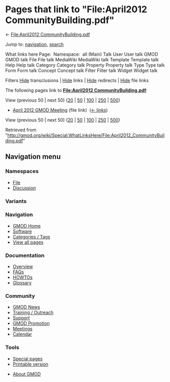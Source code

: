 <div id="mw-page-base" class="noprint">

</div>

<div id="mw-head-base" class="noprint">

</div>

<div id="content" class="mw-body" role="main">

<span id="top"></span>

<div id="mw-js-message" style="display:none;">

</div>



# <span dir="auto">Pages that link to "File:April2012 CommunityBuilding.pdf"</span>

<div id="bodyContent">

<div id="contentSub">

← [File:April2012
CommunityBuilding.pdf](/wiki/File:April2012_CommunityBuilding.pdf "File:April2012 CommunityBuilding.pdf")

</div>

<div id="jump-to-nav" class="mw-jump">

Jump to: [navigation](#mw-navigation), [search](#p-search)

</div>

<div id="mw-content-text">

What links here Page:  Namespace:  all (Main) Talk User User talk GMOD
GMOD talk File File talk MediaWiki MediaWiki talk Template Template talk
Help Help talk Category Category talk Property Property talk Type Type
talk Form Form talk Concept Concept talk Filter Filter talk Widget
Widget talk

Filters
[Hide](/mediawiki/index.php?title=Special:WhatLinksHere/File:April2012_CommunityBuilding.pdf&hidetrans=1 "Special:WhatLinksHere/File:April2012 CommunityBuilding.pdf")
transclusions \|
[Hide](/mediawiki/index.php?title=Special:WhatLinksHere/File:April2012_CommunityBuilding.pdf&hidelinks=1 "Special:WhatLinksHere/File:April2012 CommunityBuilding.pdf")
links \|
[Hide](/mediawiki/index.php?title=Special:WhatLinksHere/File:April2012_CommunityBuilding.pdf&hideredirs=1 "Special:WhatLinksHere/File:April2012 CommunityBuilding.pdf")
redirects \|
[Hide](/mediawiki/index.php?title=Special:WhatLinksHere/File:April2012_CommunityBuilding.pdf&hideimages=1 "Special:WhatLinksHere/File:April2012 CommunityBuilding.pdf")
file links

The following pages link to **[File:April2012
CommunityBuilding.pdf](/wiki/File:April2012_CommunityBuilding.pdf "File:April2012 CommunityBuilding.pdf")**:

View (previous 50 \| next 50)
([20](/mediawiki/index.php?title=Special:WhatLinksHere/File:April2012_CommunityBuilding.pdf&limit=20 "Special:WhatLinksHere/File:April2012 CommunityBuilding.pdf")
\|
[50](/mediawiki/index.php?title=Special:WhatLinksHere/File:April2012_CommunityBuilding.pdf&limit=50 "Special:WhatLinksHere/File:April2012 CommunityBuilding.pdf")
\|
[100](/mediawiki/index.php?title=Special:WhatLinksHere/File:April2012_CommunityBuilding.pdf&limit=100 "Special:WhatLinksHere/File:April2012 CommunityBuilding.pdf")
\|
[250](/mediawiki/index.php?title=Special:WhatLinksHere/File:April2012_CommunityBuilding.pdf&limit=250 "Special:WhatLinksHere/File:April2012 CommunityBuilding.pdf")
\|
[500](/mediawiki/index.php?title=Special:WhatLinksHere/File:April2012_CommunityBuilding.pdf&limit=500 "Special:WhatLinksHere/File:April2012 CommunityBuilding.pdf"))

- [April 2012 GMOD
  Meeting](/wiki/April_2012_GMOD_Meeting "April 2012 GMOD Meeting")
  (file link) ‎ <span class="mw-whatlinkshere-tools">([←
  links](/mediawiki/index.php?title=Special:WhatLinksHere&target=April+2012+GMOD+Meeting "Special:WhatLinksHere"))</span>

View (previous 50 \| next 50)
([20](/mediawiki/index.php?title=Special:WhatLinksHere/File:April2012_CommunityBuilding.pdf&limit=20 "Special:WhatLinksHere/File:April2012 CommunityBuilding.pdf")
\|
[50](/mediawiki/index.php?title=Special:WhatLinksHere/File:April2012_CommunityBuilding.pdf&limit=50 "Special:WhatLinksHere/File:April2012 CommunityBuilding.pdf")
\|
[100](/mediawiki/index.php?title=Special:WhatLinksHere/File:April2012_CommunityBuilding.pdf&limit=100 "Special:WhatLinksHere/File:April2012 CommunityBuilding.pdf")
\|
[250](/mediawiki/index.php?title=Special:WhatLinksHere/File:April2012_CommunityBuilding.pdf&limit=250 "Special:WhatLinksHere/File:April2012 CommunityBuilding.pdf")
\|
[500](/mediawiki/index.php?title=Special:WhatLinksHere/File:April2012_CommunityBuilding.pdf&limit=500 "Special:WhatLinksHere/File:April2012 CommunityBuilding.pdf"))

</div>

<div class="printfooter">

Retrieved from
"<http://gmod.org/wiki/Special:WhatLinksHere/File:April2012_CommunityBuilding.pdf>"

</div>

<div id="catlinks" class="catlinks catlinks-allhidden">

</div>

<div class="visualClear">

</div>

</div>

</div>

<div id="mw-navigation">

## Navigation menu

<div id="mw-head">



<div id="left-navigation">

<div id="p-namespaces" class="vectorTabs" role="navigation"
aria-labelledby="p-namespaces-label">

### Namespaces

- <span id="ca-nstab-image"><a href="/wiki/File:April2012_CommunityBuilding.pdf" accesskey="c"
  title="View the file page [c]">File</a></span>
- <span id="ca-talk"><a
  href="/mediawiki/index.php?title=File_talk:April2012_CommunityBuilding.pdf&amp;action=edit&amp;redlink=1"
  accesskey="t"
  title="Discussion about the content page [t]">Discussion</a></span>

</div>

<div id="p-variants" class="vectorMenu emptyPortlet" role="navigation"
aria-labelledby="p-variants-label">

### 

### Variants[](#)

<div class="menu">

</div>

</div>

</div>

<div id="right-navigation">





</div>



</div>

</div>

</div>

<div id="mw-panel">

<div id="p-logo" role="banner">

<a href="/wiki/Main_Page"
style="background-image: url(http://gmod.org/images/GMOD-cogs.png);"
title="Visit the main page"></a>

</div>

<div id="p-Navigation" class="portal" role="navigation"
aria-labelledby="p-Navigation-label">

### Navigation

<div class="body">

- <span id="n-GMOD-Home">[GMOD Home](/wiki/Main_Page)</span>
- <span id="n-Software">[Software](/wiki/GMOD_Components)</span>
- <span id="n-Categories-.2F-Tags">[Categories /
  Tags](/wiki/Categories)</span>
- <span id="n-View-all-pages">[View all
  pages](/wiki/Special:AllPages)</span>

</div>

</div>

<div id="p-Documentation" class="portal" role="navigation"
aria-labelledby="p-Documentation-label">

### Documentation

<div class="body">

- <span id="n-Overview">[Overview](/wiki/Overview)</span>
- <span id="n-FAQs">[FAQs](/wiki/Category:FAQ)</span>
- <span id="n-HOWTOs">[HOWTOs](/wiki/Category:HOWTO)</span>
- <span id="n-Glossary">[Glossary](/wiki/Glossary)</span>

</div>

</div>

<div id="p-Community" class="portal" role="navigation"
aria-labelledby="p-Community-label">

### Community

<div class="body">

- <span id="n-GMOD-News">[GMOD News](/wiki/GMOD_News)</span>
- <span id="n-Training-.2F-Outreach">[Training /
  Outreach](/wiki/Training_and_Outreach)</span>
- <span id="n-Support">[Support](/wiki/Support)</span>
- <span id="n-GMOD-Promotion">[GMOD
  Promotion](/wiki/GMOD_Promotion)</span>
- <span id="n-Meetings">[Meetings](/wiki/Meetings)</span>
- <span id="n-Calendar">[Calendar](/wiki/Calendar)</span>

</div>

</div>

<div id="p-tb" class="portal" role="navigation"
aria-labelledby="p-tb-label">

### Tools

<div class="body">

- <span id="t-specialpages"><a href="/wiki/Special:SpecialPages" accesskey="q"
  title="A list of all special pages [q]">Special pages</a></span>
- <span id="t-print"><a
  href="/mediawiki/index.php?title=Special:WhatLinksHere/File:April2012_CommunityBuilding.pdf&amp;printable=yes"
  rel="alternate" accesskey="p"
  title="Printable version of this page [p]">Printable version</a></span>

</div>

</div>

</div>

</div>

<div id="footer" role="contentinfo">

- <span id="footer-places-about">[About
  GMOD](/wiki/GMOD:About "GMOD:About")</span>

<!-- -->






</div>
